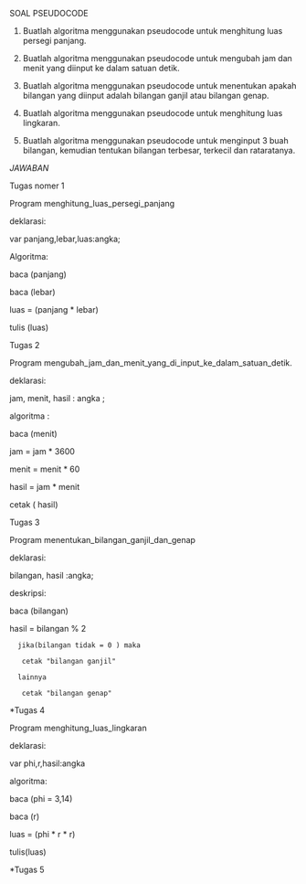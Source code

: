 SOAL PSEUDOCODE

1. Buatlah algoritma menggunakan pseudocode
untuk menghitung luas persegi panjang.

2. Buatlah algoritma menggunakan pseudocode
untuk mengubah jam dan menit yang diinput ke
dalam satuan detik.

3. Buatlah algoritma menggunakan pseudocode
untuk menentukan apakah bilangan yang diinput
adalah bilangan ganjil atau bilangan genap.

4. Buatlah algoritma menggunakan pseudocode
untuk menghitung luas lingkaran.

5. Buatlah algoritma menggunakan pseudocode
untuk menginput 3 buah bilangan, kemudian
tentukan bilangan terbesar, terkecil dan rataratanya.

*JAWABAN*

Tugas nomer 1

Program menghitung_luas_persegi_panjang

deklarasi:

var panjang,lebar,luas:angka;

Algoritma:

baca (panjang)

baca (lebar)

luas = (panjang * lebar)

tulis (luas)


Tugas 2

Program mengubah_jam_dan_menit_yang_di_input_ke_dalam_satuan_detik.

deklarasi:

jam, menit, hasil : angka ;

algoritma :

baca (menit)

jam = jam * 3600

menit = menit * 60

hasil = jam * menit

cetak ( hasil)


Tugas 3

Program menentukan_bilangan_ganjil_dan_genap

deklarasi: 

bilangan, hasil :angka;

deskripsi: 

baca (bilangan)

hasil = bilangan % 2

      jika(bilangan tidak = 0 ) maka
       
       cetak "bilangan ganjil" 
       
      lainnya
       
       cetak "bilangan genap"


*Tugas 4

Program menghitung_luas_lingkaran

deklarasi:

var phi,r,hasil:angka

algoritma:

baca (phi = 3,14)

baca (r)

luas  = (phi * r * r)
 
 tulis(luas)


*Tugas 5 

